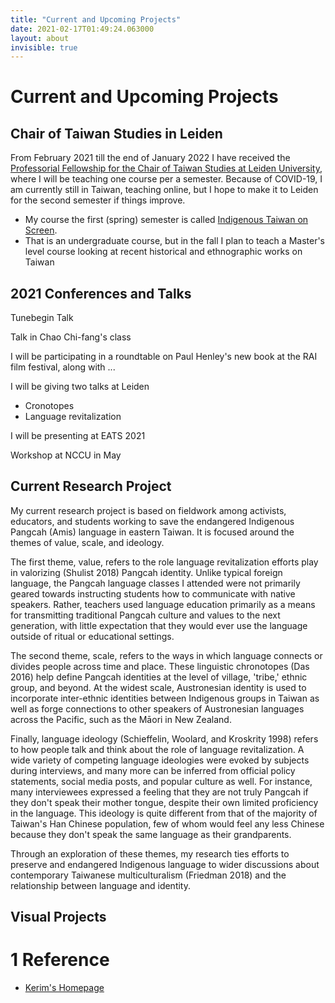 ```yaml
---
title: "Current and Upcoming Projects"
date: 2021-02-17T01:49:24.063000
layout: about
invisible: true
---
```


# Current and Upcoming Projects

## Chair of Taiwan Studies in Leiden

From February 2021 till the end of January 2022 I have received the [Professorial Fellowship for the Chair of Taiwan Studies at Leiden University](https://www.iias.asia/professorial-fellowship-chair-taiwan-studies-leiden-university), where I will be teaching one course per a semester. Because of COVID-19, I am currently still in Taiwan, teaching online, but I hope to make it to Leiden for the second semester if things improve.

* My course the first (spring) semester is called [Indigenous Taiwan on Screen](https://kerim.oxus.net/syllabi/indigenous-taiwan-on-screen/). 
* That is an undergraduate course, but in the fall I plan to teach a Master's level course looking at recent historical and ethnographic works on Taiwan

## 2021 Conferences and Talks

Tunebegin Talk

Talk in Chao Chi-fang's class

I will be participating in a roundtable on Paul Henley's new book at the RAI film festival, along with ...

I will be giving two talks at Leiden

* Cronotopes
* Language revitalization

I will be presenting at EATS 2021

Workshop at NCCU in May

## Current Research Project

My current research project is based on fieldwork among activists, educators, and students working to save the endangered Indigenous Pangcah (Amis) language in eastern Taiwan. It is focused around the themes of value, scale, and ideology. 

The first theme, value, refers to the role language revitalization efforts play in valorizing (Shulist 2018) Pangcah identity. Unlike typical foreign language, the Pangcah language classes I attended were not primarily geared towards instructing students how to communicate with native speakers. Rather, teachers used language education primarily as a means for transmitting traditional Pangcah culture and values to the next generation, with little expectation that they would ever use the language outside of ritual or educational settings. 

The second theme, scale, refers to the ways in which language connects or divides people across time and place. These linguistic chronotopes (Das 2016) help define Pangcah identities at the level of village, 'tribe,' ethnic group, and beyond. At the widest scale, Austronesian identity is used to incorporate inter-ethnic identities between Indigenous groups in Taiwan as well as forge connections to other speakers of Austronesian languages across the Pacific, such as the Māori in New Zealand. 

Finally, language ideology (Schieffelin, Woolard, and Kroskrity 1998) refers to how people talk and think about the role of language revitalization. A wide variety of competing language ideologies were evoked by subjects during interviews, and many more can be inferred from official policy statements, social media posts, and popular culture as well. For instance, many interviewees expressed a feeling that they are not truly Pangcah if they don't speak their mother tongue, despite their own limited proficiency in the language. This ideology is quite different from that of the majority of Taiwan's Han Chinese population, few of whom would feel any less Chinese because they don't speak the same language as their grandparents. 

Through an exploration of these themes, my research ties efforts to preserve and endangered Indigenous language to wider discussions about contemporary Taiwanese multiculturalism (Friedman 2018) and the relationship between language and identity.

## Visual Projects

<div markdown="1" class="roam-backrefs">

# 1 Reference

- [Kerim's Homepage](/digitalgarden/)

</div>
